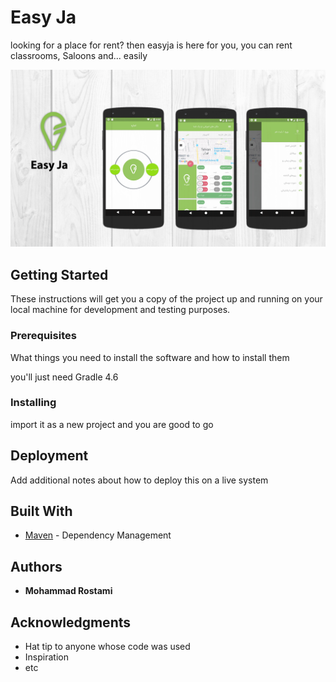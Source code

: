 # Easy Ja

looking for a place for rent?
then easyja is here for you, you can rent classrooms, Saloons and... easily

![ScreenShot](app/easyja.gif)

## Getting Started

These instructions will get you a copy of the project up and running on your local machine for development and testing purposes.

### Prerequisites

What things you need to install the software and how to install them

you'll just need Gradle 4.6

### Installing

import it as a new project and you are good to go

## Deployment

Add additional notes about how to deploy this on a live system

## Built With

* [Maven](https://maven.apache.org/) - Dependency Management

## Authors

* **Mohammad Rostami** 

## Acknowledgments

* Hat tip to anyone whose code was used
* Inspiration
* etc
